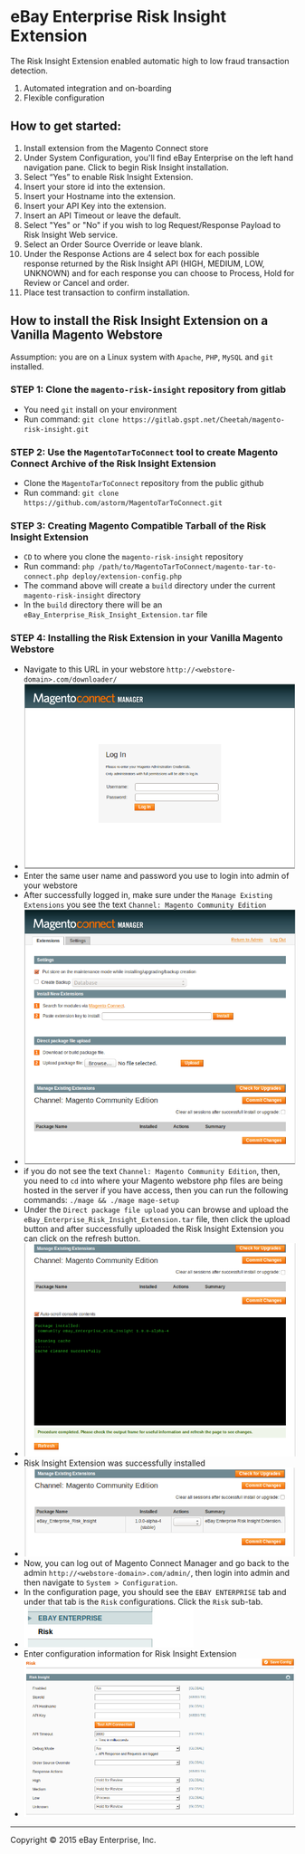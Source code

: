 # eBay Enterprise Risk Insight Extension

The Risk Insight Extension enabled automatic high to low fraud transaction detection.

1. Automated integration and on-boarding
1. Flexible configuration

## How to get started:

1. Install extension from the Magento Connect store
1. Under System Configuration, you'll find eBay Enterprise on the left hand navigation pane. Click to begin Risk Insight installation.
1. Select “Yes” to enable Risk Insight Extension.
1. Insert your store id into the extension.
1. Insert your Hostname into the extension.
1. Insert your API Key into the extension.
1. Insert an API Timeout or leave the default.
1. Select "Yes" or "No" if you wish to log Request/Response Payload to Risk Insight Web service.
1. Select an Order Source Override or leave blank.
1. Under the Response Actions are 4 select box for each possible response returned by the Risk Insight API (HIGH, MEDIUM, LOW, UNKNOWN) and for each response you can choose to Process, Hold for Review or Cancel and order.
1. Place test transaction to confirm installation.

## How to install the Risk Insight Extension on a Vanilla Magento Webstore


Assumption: you are on a Linux system with `Apache`, `PHP`, `MySQL` and `git` installed.


### STEP 1: Clone the `magento-risk-insight` repository from gitlab
- You need `git` install on your environment
- Run command: `git clone https://gitlab.gspt.net/Cheetah/magento-risk-insight.git`


### STEP 2: Use the `MagentoTarToConnect` tool to create Magento Connect Archive of the Risk Insight Extension
- Clone the `MagentoTarToConnect` repository from the public github
- Run command: `git clone https://github.com/astorm/MagentoTarToConnect.git`


### STEP 3: Creating Magento Compatible Tarball of the Risk Insight Extension
- `CD` to where you clone the `magento-risk-insight` repository
- Run command: `php /path/to/MagentoTarToConnect/magento-tar-to-connect.php deploy/extension-config.php`
- The command above will create a `build` directory under the current `magento-risk-insight` directory
- In the `build` directory there will be an `eBay_Enterprise_Risk_Insight_Extension.tar` file


### STEP 4: Installing the Risk Extension in your Vanilla Magento Webstore
- Navigate to this URL in your webstore `http://<webstore-domain>.com/downloader/`
- ![magento-connect-manager-login](docs/static/magento-connect-manager-login.png)
- Enter the same user name and password you use to login into admin of your webstore
- After successfully logged in, make sure under the `Manage Existing Extensions` you see the text `Channel: Magento Community Edition`
- ![magento-connect-manager-dashboard](docs/static/magento-connect-manager-dashboard.png)
- if you do not see the text `Channel: Magento Community Edition`, then, you need to `cd` into where your Magento webstore php files are being hosted in the server if you have access, then you can run the following commands: `./mage && ./mage mage-setup`
- Under the `Direct package file upload` you can browse and upload the `eBay_Enterprise_Risk_Insight_Extension.tar` file, then click the upload button and after successfully uploaded the Risk Insight Extension you can click on the refresh button.
- ![magento-connect-manager-upload-extension](docs/static/magento-connect-manager-upload-extension.png)
- Risk Insight Extension was successfully installed
- ![magento-connect-manager-install-extension](docs/static/magento-connect-manager-install-extension.png)
- Now, you can log out of Magento Connect Manager and go back to the admin `http://<webstore-domain>.com/admin/`, then login into admin and then navigate to `System > Configuration`.
- In the configuration page, you should see the `EBAY ENTERPRISE` tab and under that tab is the `Risk` configurations. Click the `Risk` sub-tab.
- ![risk-insight-configuration-tab](docs/static/risk-insight-configuration-tab.png)
- Enter configuration information for Risk Insight Extension
- ![isk-insight-configuration-settings](docs/static/risk-insight-configuration-settings.png)

---
Copyright &copy; 2015 eBay Enterprise, Inc.
